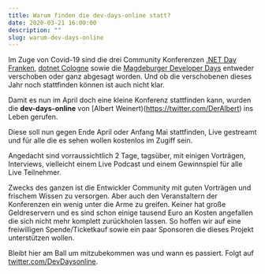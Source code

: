 ```yaml
---
title: Warum finden die dev-days-online statt?
date: 2020-03-21 16:00:00
description: ""
slug: warum-dev-days-online
---
```


Im Zuge von Covid-19 sind die drei Community Konferenzen [.NET Day Franken](https://www.dotnet-day-franken.de), [dotnet Cologne](https://dotnet-cologne.de) sowie die [Magdeburger Developer Days](https://md-devdays.de/) entweder verschoben oder ganz abgesagt worden. Und ob die verschobenen dieses Jahr noch stattfinden können ist auch nicht klar.

Damit es nun im April doch eine kleine Konferenz stattfinden kann, wurden die **dev-days-online** von [Albert Weinert)(https://twitter.com/DerAlbert) ins Leben gerufen.

Diese soll nun gegen Ende April oder Anfang Mai stattfinden, Live gestreamt und für alle die es sehen wollen kostenlos im Zugiff sein.

Angedacht sind vorraussichtlich 2 Tage, tagsüber, mit einigen Vorträgen, Interviews, vielleicht einem Live Podcast und einem Gewinnspiel für alle Live Teilnehmer. 

Zwecks des ganzen ist die Entwickler Community mit guten Vorträgen und frischem Wissen zu versorgen. Aber auch den Veranstaltern der Konferenzen ein wenig unter die Arme zu greifen. Keiner hat große Geldreservern und es sind schon einige tausend Euro an Kosten angefallen
die sich nicht mehr komplett zurückholen lassen. So hoffen wir auf eine freiwilligen Spende/Ticketkauf sowie ein paar Sponsoren die dieses Projekt unterstützen wollen.

Bleibt hier am Ball um mitzubekommen was und wann es passiert. Folgt auf [twitter.com/DevDaysonline](https://twitter.com/DevDaysOnline).
